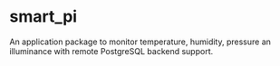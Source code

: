 # smart_pi
An application package to monitor temperature, humidity, pressure an illuminance with remote PostgreSQL backend support.
